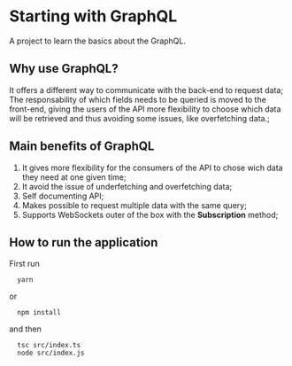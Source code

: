 # Starting with GraphQL
A project to learn the basics about the GraphQL.

## Why use GraphQL?
It offers a different way to communicate with the back-end to request data;
The responsability of which fields needs to be queried is moved to the front-end, giving the users of the API more 
flexibility to choose which data will be retrieved and thus avoiding some issues, like overfetching data.;

## Main benefits of GraphQL
1. It gives more flexibility for the consumers of the API to chose wich data they need at one given time;
2. It avoid the issue of underfetching and overfetching data;
3. Self documenting API;
4. Makes possible to request multiple data with the same query;
5. Supports WebSockets outer of the box with the **Subscription** method;

## How to run the application
First run
```
  yarn
```
or
```
  npm install
```
and then
```
  tsc src/index.ts
  node src/index.js
```